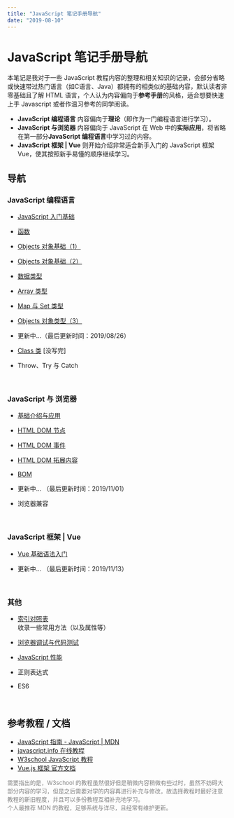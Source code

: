 ```yaml
---
title: "JavaScript 笔记手册导航"
date: "2019-08-10"
---
```


# JavaScript 笔记手册导航

本笔记是我对于一些 JavaScript 教程内容的整理和相关知识的记录，会部分省略或快速带过热门语言（如C语言、Java）都拥有的相类似的基础内容，默认读者非零基础且了解 HTML 语言，个人认为内容偏向于**参考手册**的风格，适合想要快速上手 Javascript 或者作温习参考的同学阅读。

- **JavaScript 编程语言** 内容偏向于**理论**（即作为一门编程语言进行学习）。
- **JavaScript 与浏览器** 内容偏向于 JavaScript 在 Web 中的**实际应用**，将省略在第一部分**JavaScript 编程语言**中学习过的内容。
- **JavaScript 框架 | Vue** 则开始介绍非常适合新手入门的 JavaScript 框架 Vue，使其按照新手易懂的顺序继续学习。

## 导航

### JavaScript 编程语言

- [JavaScript 入门基础](./chapter1/01.basic-introduction.md)

- [函数](./chapter1/02.function.md)

- [Objects 对象基础（1）](./chapter1/03.objects-1.md)

- [Objects 对象基础（2）](./chapter1/04.objects-2.md)

- [数据类型](./chapter1/05.data-type.md)

- [Array 类型](./chapter1/06.array.md)

- [Map 与 Set 类型](./chapter1/07.map&set.md)

- [Objects 对象类型（3）](./chapter1/08.objects-3.md)

- 更新中...（最后更新时间：2019/08/26）

- [Class 类](./chapter1/class.md) [没写完]

- Throw、Try 与 Catch

<br>

### JavaScript 与 浏览器

- [基础介绍与应用](./chapter2/introduction.md)

- [HTML DOM 节点](./chapter2/html-dom-node.md)

- [HTML DOM 事件](./chapter2/html-dom-event.md)

- [HTML DOM 拓展内容](./chapter2/html-dom-ex.md)

- [BOM](./chapter2/bom.md)

- 更新中... （最后更新时间：2019/11/01）

- 浏览器兼容

<br/>

### JavaScript 框架 | Vue

- [Vue 基础语法入门](./vue/basic-grammar.md)

- 更新中... （最后更新时间：2019/11/13）

<br>

### 其他

- [索引对照表](./others/parallel-table.md)  
  收录一些常用方法（以及属性等）

- [浏览器调试与代码测试](./others/debug&test.md)

- [JavaScript 性能](./others/performance.md)

- 正则表达式

- ES6

<br>

## 参考教程 / 文档

- [JavaScript 指南 - JavaScript | MDN](https://developer.mozilla.org/zh-CN/docs/Web/JavaScript/Guide)
- [javascript.info 在线教程](https://zh.javascript.info)
- [W3school JavaScript 教程](https://www.w3school.com.cn/js/index.asp)
- [Vue.js 框架 官方文档](https://cn.vuejs.org/)

<font size=2 color=gray>
需要指出的是，W3school 的教程虽然很好但是稍微内容稍微有些过时，虽然不妨碍大部分内容的学习，但是之后需要对学的内容再进行补充与修改，故选择教程时最好注意教程的新旧程度，并且可以多份教程互相补充地学习。<br/>
个人最推荐 MDN 的教程，足够系统与详尽，且经常有维护更新。
</font>
